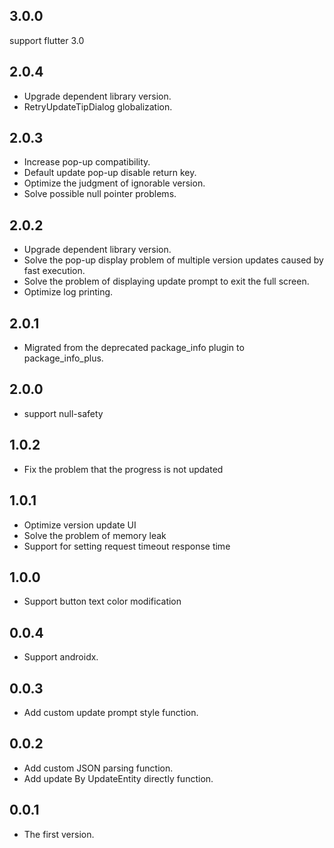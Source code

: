 ## 3.0.0

support flutter 3.0

## 2.0.4

* Upgrade dependent library version.
* RetryUpdateTipDialog globalization.

## 2.0.3

* Increase pop-up compatibility.
* Default update pop-up disable return key.
* Optimize the judgment of ignorable version.
* Solve possible null pointer problems.

## 2.0.2

* Upgrade dependent library version.
* Solve the pop-up display problem of multiple version updates caused by fast execution.
* Solve the problem of displaying update prompt to exit the full screen.
* Optimize log printing.

## 2.0.1

* Migrated from the deprecated package_info plugin to package_info_plus.

## 2.0.0

* support null-safety

## 1.0.2

* Fix the problem that the progress is not updated

## 1.0.1

* Optimize version update UI
* Solve the problem of memory leak
* Support for setting request timeout response time

## 1.0.0

* Support button text color modification

## 0.0.4

* Support androidx.

## 0.0.3

* Add custom update prompt style function.

## 0.0.2

* Add custom JSON parsing function.
* Add update By UpdateEntity directly function.

## 0.0.1

* The first version.
